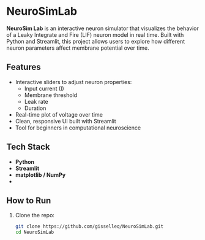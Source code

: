 # NeuroSimLab

**NeuroSim Lab** is an interactive neuron simulator that visualizes the behavior of a Leaky Integrate and Fire (LIF) neuron model in real time. Built with Python and Streamlit, this project allows users to explore how different neuron parameters affect membrane potential over time. 

## Features
- Interactive sliders to adjust neuron properties:
  - Input current (I)
  - Membrane threshold
  - Leak rate
  - Duration
- Real-time plot of voltage over time
- Clean, responsive UI built with Streamlit
- Tool for beginners in computational neuroscience

## Tech Stack
- **Python**
- **Streamlit** 
- **matplotlib / NumPy**
- 
## How to Run
1. Clone the repo:

   ```bash
   git clone https://github.com/gisselleq/NeuroSimLab.git
   cd NeuroSimLab
